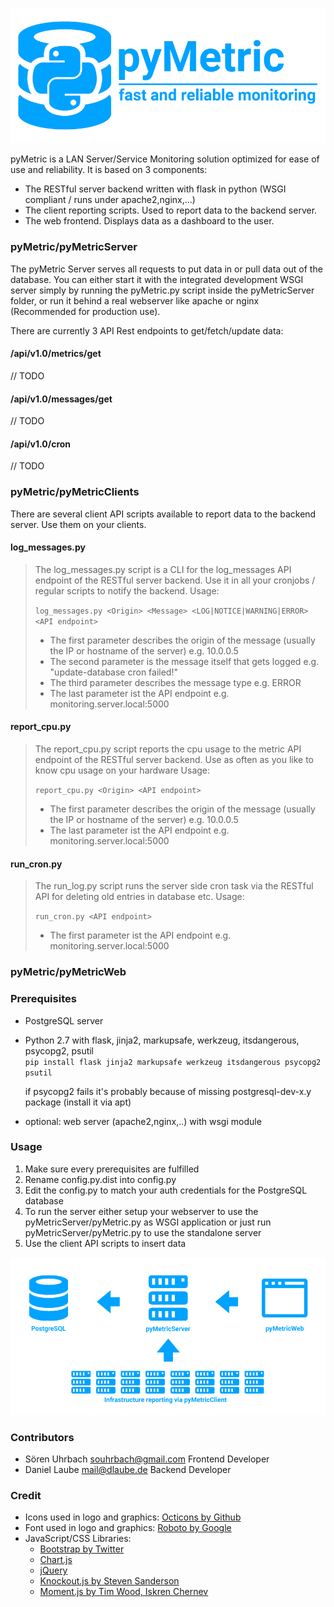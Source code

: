 ![pyMetric](https://raw.githubusercontent.com/laubed/pyMetric/master/images/header_scaled.png)


pyMetric is a LAN Server/Service Monitoring solution optimized for ease of use and reliability. It is based on 3 components:

* The RESTful server backend written with flask in python (WSGI compliant / runs under apache2,nginx,...)
* The client reporting scripts. Used to report data to the backend server.
* The web frontend. Displays data as a dashboard to the user.


### pyMetric/pyMetricServer ###
The pyMetric Server serves all requests to put data in or pull data out of the database. You can either start it with the integrated development WSGI server simply by running the pyMetric.py script inside the pyMetricServer folder, or run it behind a real webserver like apache or nginx (Recommended for production use).

There are currently 3 API Rest endpoints to get/fetch/update data:
#### /api/v1.0/metrics/get ####
// TODO

#### /api/v1.0/messages/get ####
// TODO

#### /api/v1.0/cron ####
// TODO

### pyMetric/pyMetricClients ###
There are several client API scripts available to report data to the backend server. Use them on your clients.

#### log_messages.py ####
> The log_messages.py script is a CLI for the log_messages API endpoint of the RESTful server backend. Use it in all your
> cronjobs / regular scripts to notify the backend.
> Usage:
>
> `log_messages.py <Origin> <Message> <LOG|NOTICE|WARNING|ERROR> <API endpoint>`
>
> * The first parameter describes the origin of the message (usually the IP or hostname of the server) e.g. 10.0.0.5
> * The second parameter is the message itself that gets logged e.g. "update-database cron failed!"
> * The third parameter describes the message type e.g. ERROR
> * The last parameter ist the API endpoint e.g. monitoring.server.local:5000


#### report_cpu.py ####
> The report_cpu.py script reports the cpu usage to the metric API endpoint of the RESTful server backend. Use as often as you like to know cpu usage on your hardware
> Usage:
>
> `report_cpu.py <Origin> <API endpoint>`
>
> * The first parameter describes the origin of the message (usually the IP or hostname of the server) e.g. 10.0.0.5
> * The last parameter ist the API endpoint e.g. monitoring.server.local:5000


#### run_cron.py ####
> The run_log.py script runs the server side cron task via the RESTful API for deleting old entries in database etc.
> Usage:
>
> `run_cron.py <API endpoint>`
>
> * The first parameter ist the API endpoint e.g. monitoring.server.local:5000


### pyMetric/pyMetricWeb ###


### Prerequisites ###
* PostgreSQL server
* Python 2.7 with flask, jinja2, markupsafe, werkzeug, itsdangerous, psycopg2, psutil   
`
pip install flask jinja2 markupsafe werkzeug itsdangerous psycopg2 psutil
`

  if psycopg2 fails it's probably because of missing postgresql-dev-x.y package (install it via apt)
* optional: web server (apache2,nginx,..) with wsgi module


### Usage ###
1. Make sure every prerequisites are fulfilled
2. Rename config.py.dist into config.py
3. Edit the config.py to match your auth credentials for the PostgreSQL database
4. To run the server either setup your webserver to use the pyMetricServer/pyMetric.py as WSGI application or just run pyMetricServer/pyMetric.py to use the standalone server
5. Use the client API scripts to insert data

![pyMetric Info Graphic](https://raw.githubusercontent.com/laubed/pyMetric/master/images/explanation.png)



### Contributors ###
* Sören Uhrbach <souhrbach@gmail.com> Frontend Developer
* Daniel Laube <mail@dlaube.de> Backend Developer


### Credit ###
* Icons used in logo and graphics: [Octicons by Github](https://octicons.github.com/)
* Font used in logo and graphics: [Roboto by Google](https://www.google.com/fonts/specimen/Roboto)
* JavaScript/CSS Libraries:
    * [Bootstrap by Twitter](https://github.com/twbs/bootstrap)
    * [Chart.js](https://github.com/chartjs/Chart.js)
    * [jQuery](https://github.com/jquery/jquery)
    * [Knockout.js by Steven Sanderson](http://knockoutjs.com/)
    * [Moment.js by Tim Wood, Iskren Chernev](http://momentjs.com/)
